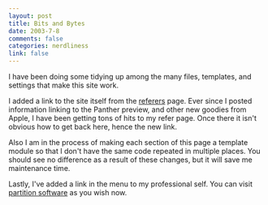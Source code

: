 ```yaml
--- 
layout: post
title: Bits and Bytes
date: 2003-7-8
comments: false
categories: nerdliness
link: false
---
```

I have been doing some tidying up among the many files, templates, and settings that make this site work.

I added a link to the site itself from the <a href="http://www.zanshin.net/refer/index.php">referers</a> page. Ever since I posted information linking to the Panther preview, and other new goodies from Apple, I have been getting tons of hits to my refer page. Once there it isn't obvious how to get back here, hence the new link.

Also I am in the process of making each section of this page a template module so that I don't have the same code repeated in multiple places. You should see no difference as a result of these changes, but it will save me maintenance time.

Lastly, I've added a link in the menu to my professional self. You can visit <a href="http://www.partitionsoftware.com/">partition software</a> as you wish now.
